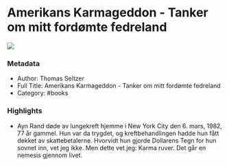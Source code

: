 # Amerikans Karmageddon - Tanker om mitt fordømte fedreland

![](https://media.bluestonepim.com/1d982375-6379-47aa-94dd-ca50b2d04f46/d26214a3-b665-4118-8c81-c485e275e624/zQuZtsGHLO3blTALedE5GZzSr/obF19pPqLhALogz20MmKkn2gQ.jpg)

### Metadata

- Author: Thomas Seltzer
- Full Title: Amerikans Karmageddon - Tanker om mitt fordømte fedreland
- Category: #books

### Highlights

- Ayn Rand døde av lungekreft hjemme i New York City den 6. mars, 1982, 77 år gammel. Hun var da trygdet, og kreftbehandlingen hadde hun fått dekket av skattebetalerne. Hvorvidt hun gjorde Dollarens Tegn for hun sovnet inn, vet jeg ikke. Men dette vet jeg: Karma ruver. Det går en nemesis gjennom livet.
